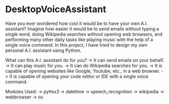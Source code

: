 # DesktopVoiceAssistant
Have you ever wondered how cool it would be to have your own A.I. assistant? Imagine how easier it would be to send emails without typing a single word, doing Wikipedia searches without opening web browsers, and performing many other daily tasks like playing music with the help of a single voice command. In this project, I have tried to design my own personal A.I. assistant using Python.

What can this A.I. assistant do for you?
-> It can send emails on your behalf.
-> It can play music for you.
-> It can do Wikipedia searches for you.
-> It is capable of opening websites like Google, Youtube, etc., in a web browser.
-> It is capable of opening your code editor or IDE with a single voice command.

Modules Used:
   -> pyttsx3
   -> datetime
   -> speech_recognition
   -> wikipedia
   -> webbrowser
   -> os
